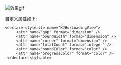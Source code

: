 
![效果gif](https://github.com/kbjay/AndroidStudy/blob/master/kjhorloadingview/src/pic/result.gif=200*300)


自定义属性如下:
```
<declare-styleable name="KJHorLoadingView">
     <attr name="gap" format="dimension" />
     <attr name="boundWidth" format="dimension" />
     <attr name="corner" format="dimension" />
     <attr name="totalCount" format="integer" />
     <attr name="boundColor" format="color" />
     <attr name="progressColor" format="color" />
 </declare-styleable>

